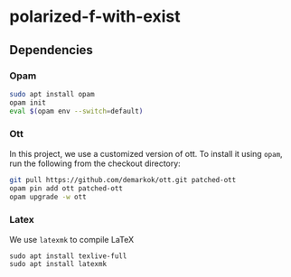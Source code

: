 # polarized-f-with-exist

## Dependencies
### Opam
```bash
sudo apt install opam
opam init
eval $(opam env --switch=default)
```

### Ott
In this project, we use a customized version of ott.
To install it using `opam`, run the following from the checkout directory:
```bash
git pull https://github.com/demarkok/ott.git patched-ott
opam pin add ott patched-ott
opam upgrade -w ott
```

### Latex
We use `latexmk` to compile LaTeX
```
sudo apt install texlive-full
sudo apt install latexmk
```

